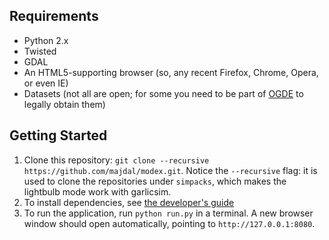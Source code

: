## Requirements ##
* Python 2.x
* Twisted
* GDAL
* An HTML5-supporting browser (so, any recent Firefox, Chrome, Opera, or even IE)
* Datasets (not all are open; for some you need to be part of [OGDE]() to legally obtain them)

## Getting Started ##
1. Clone this repository: `git clone --recursive https://github.com/majdal/modex.git`. Notice the `--recursive` flag: it is used to clone the repositories under `simpacks`, which makes the lightbulb mode work with garlicsim. 
2. To install dependencies, see [the developer's guide](src/README.md)
3. To run the application, run `python run.py` in a terminal. A new browser window should open automatically, pointing to `http://127.0.0.1:8080`.
